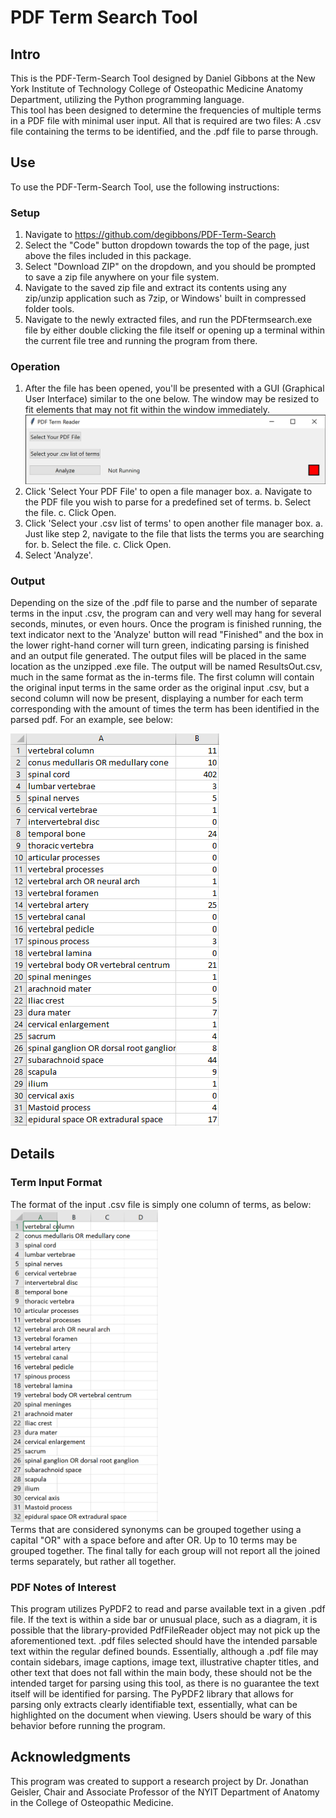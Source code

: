 # PDF Term Search Tool

## Intro

This is the PDF-Term-Search Tool designed by Daniel Gibbons at the New York Institute of Technology College of Osteopathic Medicine Anatomy Department, utilizing the Python programming language.  
This tool has been designed to determine the frequencies of multiple terms in a PDF file with minimal user input.
All that is required are two files: A .csv file containing the terms to be identified, and the .pdf file to parse through.

## Use

To use the PDF-Term-Search Tool, use the following instructions:

### Setup

1. Navigate to https://github.com/degibbons/PDF-Term-Search
2. Select the "Code" button dropdown towards the top of the page, just above the files included in this package.
3. Select "Download ZIP" on the dropdown, and you should be prompted to save a zip file anywhere on your file system.
4. Navigate to the saved zip file and extract its contents using any zip/unzip application such as 7zip, or Windows' built in compressed folder tools.
5. Navigate to the newly extracted files, and run the PDFtermsearch.exe file by either double clicking the file itself or opening up a terminal within the current file tree and running the program from there.

### Operation

1. After the file has been opened, you'll be presented with a GUI (Graphical User Interface) similar to the one below. The window may be resized to fit elements that may not fit within the window immediately.
   ![GUI Open](GUI_Visual.png)
2. Click 'Select Your PDF File' to open a file manager box.
   a. Navigate to the PDF file you wish to parse for a predefined set of terms.
   b. Select the file.
   c. Click Open.
3. Click 'Select your .csv list of terms' to open another file manager box.
   a. Just like step 2, navigate to the file that lists the terms you are searching for.
   b. Select the file.
   c. Click Open.
4. Select 'Analyze'.

### Output

Depending on the size of the .pdf file to parse and the number of separate terms in the input .csv, the program can and very well may hang for several seconds, minutes, or even hours.
Once the program is finished running, the text indicator next to the 'Analyze' button will read "Finished" and the box in the lower right-hand corner will turn green, indicating parsing is finished and an output file generated.
The output files will be placed in the same location as the unzipped .exe file. The output will be named ResultsOut.csv, much in the same format as the in-terms file. The first column will contain the original input terms in the same order as the original input .csv, but a second column will now be present, displaying a number for each term corresponding with the amount of times the term has been identified in the parsed pdf.
For an example, see below:

![Out Data Open](DataOut_Visual.png)

## Details

### Term Input Format

The format of the input .csv file is simply one column of terms, as below:
<img src=CSV_Visual.png height="500">  
Terms that are considered synonyms can be grouped together using a capital "OR" with a space before and after OR. Up to 10 terms may be grouped together. The final tally for each group will not report all the joined terms separately, but rather all together.

### PDF Notes of Interest

This program utilizes PyPDF2 to read and parse available text in a given .pdf file. If the text is within a side bar or unusual place, such as a diagram, it is possible that the library-provided PdfFileReader object may not pick up the aforementioned text.
.pdf files selected should have the intended parsable text within the regular defined bounds. Essentially, although a .pdf file may contain sidebars, image captions, image text, illustrative chapter titles, and other text that does not fall within the main body, these should not be the intended target for parsing using this tool, as there is no guarantee the text itself will be identified for parsing.
The PyPDF2 library that allows for parsing only extracts clearly identifiable text, essentially, what can be highlighted on the document when viewing. 
Users should be wary of this behavior before running the program.

## Acknowledgments

This program was created to support a research project by Dr. Jonathan Geisler, Chair and Associate Professor of the NYIT Department of Anatomy in the College of Osteopathic Medicine.
